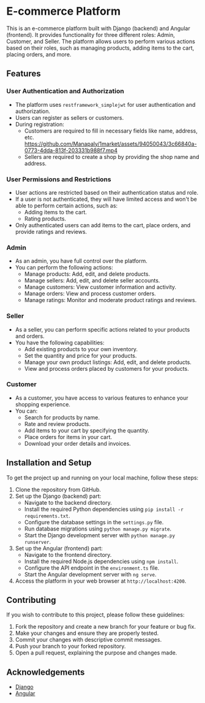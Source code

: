 # E-commerce Platform

This is an e-commerce platform built with Django (backend) and Angular (frontend). It provides functionality for three different roles: Admin, Customer, and Seller. The platform allows users to perform various actions based on their roles, such as managing products, adding items to the cart, placing orders, and more. 

## Features

### User Authentication and Authorization

- The platform uses `restframework_simplejwt` for user authentication and authorization.
- Users can register as sellers or customers.
- During registration:
  - Customers are required to fill in necessary fields like name, address, etc.  
  https://github.com/Manapaly/1market/assets/94050043/3c66840a-0773-4dda-813f-203331b988f7.mp4
  - Sellers are required to create a shop by providing the shop name and address.

### User Permissions and Restrictions

- User actions are restricted based on their authentication status and role.
- If a user is not authenticated, they will have limited access and won't be able to perform certain actions, such as:
  - Adding items to the cart.
  - Rating products.
- Only authenticated users can add items to the cart, place orders, and provide ratings and reviews.

### Admin

- As an admin, you have full control over the platform.
- You can perform the following actions:
  - Manage products: Add, edit, and delete products.
  - Manage sellers: Add, edit, and delete seller accounts.
  - Manage customers: View customer information and activity.
  - Manage orders: View and process customer orders.
  - Manage ratings: Monitor and moderate product ratings and reviews.

### Seller

- As a seller, you can perform specific actions related to your products and orders.
- You have the following capabilities:
  - Add existing products to your own inventory.
  - Set the quantity and price for your products.
  - Manage your own product listings: Add, edit, and delete products.
  - View and process orders placed by customers for your products.

### Customer

- As a customer, you have access to various features to enhance your shopping experience.
- You can:
  - Search for products by name.
  - Rate and review products.
  - Add items to your cart by specifying the quantity.
  - Place orders for items in your cart.
  - Download your order details and invoices.

## Installation and Setup

To get the project up and running on your local machine, follow these steps:

1. Clone the repository from GitHub.
2. Set up the Django (backend) part:
   - Navigate to the backend directory.
   - Install the required Python dependencies using `pip install -r requirements.txt`.
   - Configure the database settings in the `settings.py` file.
   - Run database migrations using `python manage.py migrate`.
   - Start the Django development server with `python manage.py runserver`.
3. Set up the Angular (frontend) part:
   - Navigate to the frontend directory.
   - Install the required Node.js dependencies using `npm install`.
   - Configure the API endpoint in the `environment.ts` file.
   - Start the Angular development server with `ng serve`.
4. Access the platform in your web browser at `http://localhost:4200`.

## Contributing

If you wish to contribute to this project, please follow these guidelines:

1. Fork the repository and create a new branch for your feature or bug fix.
2. Make your changes and ensure they are properly tested.
3. Commit your changes with descriptive commit messages.
4. Push your branch to your forked repository.
5. Open a pull request, explaining the purpose and changes made.

## Acknowledgements

- [Django](https://www.djangoproject.com/)
- [Angular](https://angular.io/)
